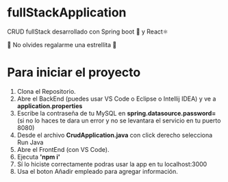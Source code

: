 # fullStackApplication
CRUD fullStack desarrollado con Spring boot 🍃 y React⚛️

🌟 No olvides regalarme una estrellita 🌟

<h1> Para iniciar el proyecto </h1>

1. Clona el Repositorio.
2. Abre el BackEnd (puedes usar VS Code o Eclipse o Intellij IDEA) y ve a <b>application.properties</b>
3. Escribe la contraseña de tu MySQL en <b>spring.datasource.password=</b> 
(si no lo haces te dara un error y no se levantara el servicio en tu puerto 8080)
4. Desde el archivo <b>CrudApplication.java</b> con click derecho selecciona Run Java
3. Abre el FrontEnd (con VS Code).
4. Ejecuta <b>'npm i'</b>
5. Sí lo hiciste correctamente podras usar la app en tu localhost:3000
6. Usa el boton Añadir empleado para agregar información.
